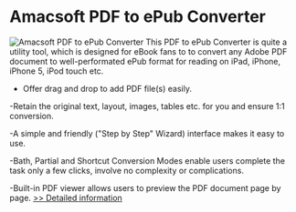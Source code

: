 # Amacsoft PDF to ePub Converter
![Amacsoft PDF to ePub Converter](https://mycommerce.akamaized.net/api/pimages/P300924576/BIG/300924576.PNG)
This PDF to ePub Converter is quite a utility tool, which is designed for eBook fans to to convert any Adobe PDF document to well-performated ePub format for reading on iPad, iPhone, iPhone 5, iPod touch etc.

- Offer drag and drop to add PDF file(s) easily.

-Retain the original text, layout, images, tables etc. for you and ensure 1:1 conversion.

-A simple and friendly ("Step by Step" Wizard) interface makes it easy to use.

-Bath, Partial and Shortcut Conversion Modes enable users complete the task only a few clicks, involve no complexity or complications.

-Built-in PDF viewer allows users to preview the PDF document page by page.
[>> Detailed information](https://secure.shareit.com/shareit/product.html?productid=300924576&affiliateid=200057808)